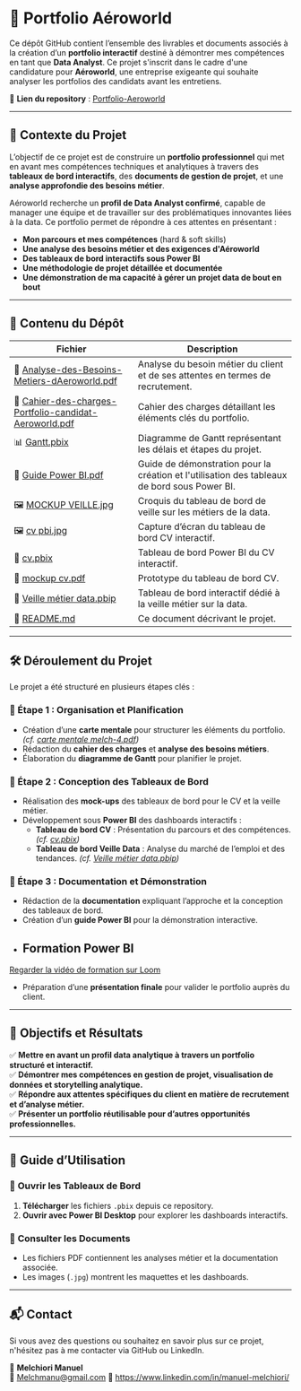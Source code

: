 # 🚀 Portfolio Aéroworld

Ce dépôt GitHub contient l’ensemble des livrables et documents associés à la création d’un **portfolio interactif** destiné à démontrer mes compétences en tant que **Data Analyst**. Ce projet s'inscrit dans le cadre d'une candidature pour **Aéroworld**, une entreprise exigeante qui souhaite analyser les portfolios des candidats avant les entretiens.

📌 **Lien du repository** : [Portfolio-Aeroworld](https://github.com/Melchmanu/Portfolio-Aeroworld)

---

## 📖 Contexte du Projet  

L’objectif de ce projet est de construire un **portfolio professionnel** qui met en avant mes compétences techniques et analytiques à travers des **tableaux de bord interactifs**, des **documents de gestion de projet**, et une **analyse approfondie des besoins métier**.

Aéroworld recherche un **profil de Data Analyst confirmé**, capable de manager une équipe et de travailler sur des problématiques innovantes liées à la data. Ce portfolio permet de répondre à ces attentes en présentant :

- **Mon parcours et mes compétences** (hard & soft skills)
- **Une analyse des besoins métier et des exigences d'Aéroworld**
- **Des tableaux de bord interactifs sous Power BI**
- **Une méthodologie de projet détaillée et documentée**
- **Une démonstration de ma capacité à gérer un projet data de bout en bout**

---

## 📂 Contenu du Dépôt  

| Fichier | Description |
|---------|------------|
| 📄 [Analyse-des-Besoins-Metiers-dAeroworld.pdf](./Analyse-des-Besoins-Metiers-dAeroworld.pdf) | Analyse du besoin métier du client et de ses attentes en termes de recrutement. |
| 📄 [Cahier-des-charges-Portfolio-candidat-Aeroworld.pdf](./Cahier-des-charges-Portfolio-candidat-Aeroworld.pdf) | Cahier des charges détaillant les éléments clés du portfolio. |
| 📊 [Gantt.pbix](./Gantt.pbix) | Diagramme de Gantt représentant les délais et étapes du projet. |
| 📘 [Guide Power BI.pdf](./Guide%20Power%20Bi.pdf) | Guide de démonstration pour la création et l'utilisation des tableaux de bord sous Power BI. |
| 🖼️ [MOCKUP VEILLE.jpg](./MOCKUP%20VEILLE.jpg) | Croquis du tableau de bord de veille sur les métiers de la data. |
| 🖼️ [cv pbi.jpg](./cv%20pbi.jpg) | Capture d’écran du tableau de bord CV interactif. |
| 📄 [cv.pbix](./cv.pbix) | Tableau de bord Power BI du CV interactif. |
| 📄 [mockup cv.pdf](./mockup%20cv.pdf) | Prototype du tableau de bord CV. |
| 📄 [Veille métier data.pbip](./Veille%20métier%20data.pbip) | Tableau de bord interactif dédié à la veille métier sur la data. |
| 📌 [README.md](./README.md) | Ce document décrivant le projet. |

---

## 🛠️ Déroulement du Projet  

Le projet a été structuré en plusieurs étapes clés :

### 📌 Étape 1 : Organisation et Planification
- Création d’une **carte mentale** pour structurer les éléments du portfolio. *(cf. [carte mentale melch-4.pdf](./carte%20mentale%20melch-4.pdf))*
- Rédaction du **cahier des charges** et **analyse des besoins métiers**.
- Élaboration du **diagramme de Gantt** pour planifier le projet.

### 📌 Étape 2 : Conception des Tableaux de Bord
- Réalisation des **mock-ups** des tableaux de bord pour le CV et la veille métier.
- Développement sous **Power BI** des dashboards interactifs :
  - **Tableau de bord CV** : Présentation du parcours et des compétences. *(cf. [cv.pbix](./cv.pbix))*
  - **Tableau de bord Veille Data** : Analyse du marché de l’emploi et des tendances. *(cf. [Veille métier data.pbip](./Veille%20métier%20data.pbip))*

### 📌 Étape 3 : Documentation et Démonstration
- Rédaction de la **documentation** expliquant l’approche et la conception des tableaux de bord.
- Création d’un **guide Power BI** pour la démonstration interactive.
-  ## Formation Power BI
[Regarder la vidéo de formation sur Loom](https://www.loom.com/share/f29a4487eccb42aea9999a9c4ddea97b?sid=37fa4b16-12bb-41d6-8545-b5e240b996d3)

- Préparation d’une **présentation finale** pour valider le portfolio auprès du client.

---

## 🎯 Objectifs et Résultats  

✅ **Mettre en avant un profil data analytique à travers un portfolio structuré et interactif.**  
✅ **Démontrer mes compétences en gestion de projet, visualisation de données et storytelling analytique.**  
✅ **Répondre aux attentes spécifiques du client en matière de recrutement et d’analyse métier.**  
✅ **Présenter un portfolio réutilisable pour d’autres opportunités professionnelles.**  

---

## 📌 Guide d’Utilisation  

### 🔹 **Ouvrir les Tableaux de Bord**
1. **Télécharger** les fichiers `.pbix` depuis ce repository.
2. **Ouvrir avec Power BI Desktop** pour explorer les dashboards interactifs.

### 🔹 **Consulter les Documents**
- Les fichiers PDF contiennent les analyses métier et la documentation associée.
- Les images (`.jpg`) montrent les maquettes et les dashboards.

---

## 📬 Contact  

Si vous avez des questions ou souhaitez en savoir plus sur ce projet, n'hésitez pas à me contacter via GitHub ou LinkedIn.  

👤 **Melchiori Manuel**  
📧 Melchmanu@gmail.com
🔗 https://www.linkedin.com/in/manuel-melchiori/

